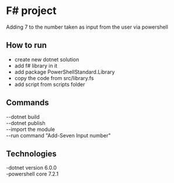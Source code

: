 # F# project

Adding 7 to the number taken as input from the user via powershell
## How to run
- create new dotnet solution
- add f# library in it 
- add  package PowerShellStandard.Library
- copy the code from src/library.fs 
- add script from scripts folder
## Commands
--dotnet build\
--dotnet publish\
--import the module\
--run command "Add-Seven Input number" 

  
## Technologies
-dotnet version 6.0.0\
-powershell core 7.2.1


